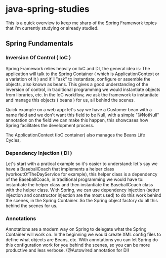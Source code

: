 # java-spring-studies
This is a quick overview to keep me sharp of the Spring Framework topics that i'm currently studying or already studied.
## Spring Fundamentals

### Inversion Of Control ( IoC )

Spring Framework relies heavily on IoC and DI, the general idea is: The application will talk to the Spring Container ( which is ApplicationContext or a variation of it ) and it'll "ask" to instantiate, configure or assemble the objects, also known as beans. This gives a good understanding of the inversion of control, in traditional programming we would instantiate objects from libraries, etc. In the IoC workflow, we ask the framework to instantiate and manage this objects ( beans ) for us, all behind the scenes.

Quick example on a web app: let's say we have a Customer bean with a name field and we don't want this field to be Null, with a simple "@NotNull" annotation on the field we can make this happen, this showcases how Spring facilitates the development process.

The ApplicationContext (IoC container) also manages the Beans Life Cycles, 


### Dependency Injection ( DI )

Let's start with a pratical example so it's easier to understand: let's say we have a BaseballCoach that implements a helper class (workoutOfTheDayService for example), this helper class is a dependency of the BaseballCoach, in traditional programming we would have to: instantiate the helper class and then instantiate the BaseballCoach class with the helper class. With Spring, we can use dependency injection (setter injection and constructor injection are the most used) to do this work behind the scenes, in the Spring Container. So the Spring object factory do all this behind the scenes for us.

### Annotations

Annotations are a modern way on Spring to delegate what the Spring Container will work on. In the beginning we would create XML config files to define what objects are Beans, etc. With annotations you can let Spring do this configuration work for you behind the scenes, so you can be more productive and less verbose. (@Autowired annotation for DI)
